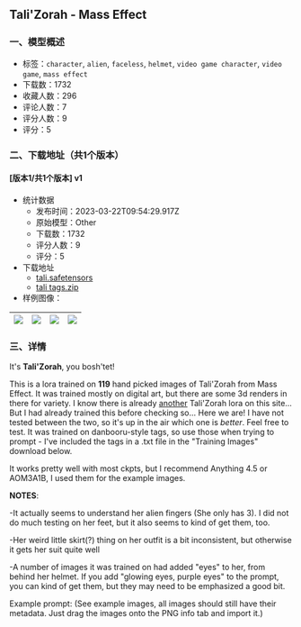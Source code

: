 ## Tali'Zorah - Mass Effect
### 一、模型概述

- 标签：`character`, `alien`, `faceless`, `helmet`, `video game character`, `video game`, `mass effect`
- 下载数：1732
- 收藏人数：296
- 评论人数：7
- 评分人数：9
- 评分：5

### 二、下载地址（共1个版本）

#### [版本1/共1个版本] v1

- 统计数据
  - 发布时间：2023-03-22T09:54:29.917Z
  - 原始模型：Other
  - 下载数：1732
  - 评分人数：9
  - 评分：5
- 下载地址
  - [tali.safetensors](https://civitai.com/api/download/models/27255)
  - [tali tags.zip](https://civitai.com/api/download/models/27255?type=Training%20Data)
- 样例图像：

| <img src="https://image.civitai.com/xG1nkqKTMzGDvpLrqFT7WA/bd65d9a5-8619-4c0a-1246-69b876a32f00/width=450/299990.jpeg" /> | <img src="https://image.civitai.com/xG1nkqKTMzGDvpLrqFT7WA/3e583eff-132f-4325-9ae3-16e1387d7800/width=450/300005.jpeg" /> | <img src="https://image.civitai.com/xG1nkqKTMzGDvpLrqFT7WA/96c63098-f80e-4487-69b0-3aba4e8bb800/width=450/300004.jpeg" /> | <img src="https://image.civitai.com/xG1nkqKTMzGDvpLrqFT7WA/11903649-0b10-49d5-25d2-2da387846900/width=450/300003.jpeg" /> |
| ---- | ---- | ---- | ---- |


### 三、详情
<p>It's <strong>Tali'Zorah</strong>, you bosh'tet!</p><p>This is a lora trained on <strong>119</strong> hand picked images of Tali'Zorah from Mass Effect. It was trained mostly on digital art, but there are some 3d renders in there for variety. I know there is already <a rel="ugc" href="https://civitai.com/models/20855/talizorah-vas-normandy-mass-effect">another</a> Tali'Zorah lora on this site... But I had already trained this before checking so... Here we are! I have not tested between the two, so it's up in the air which one is <em>better</em>. Feel free to test. It was trained on danbooru-style tags, so use those when trying to prompt - I've included the tags in a .txt file in the "Training Images" download below.</p><p>It works pretty well with most ckpts, but I recommend Anything 4.5 or AOM3A1B, I used them for the example images.</p><p><strong>NOTES</strong>:</p><p>-It actually seems to understand her alien fingers (She only has 3). I did not do much testing on her feet, but it also seems to kind of get them, too.</p><p>-Her weird little skirt(?) thing on her outfit is a bit inconsistent, but otherwise it gets her suit quite well</p><p>-A number of images it was trained on had added "eyes" to her, from behind her helmet. If you add "glowing eyes, purple eyes" to the prompt, you can kind of get them, but they may need to be emphasized a good bit.</p><p></p><p>Example prompt: (See example images, all images should still have their metadata. Just drag the images onto the PNG info tab and import it.)</p>
